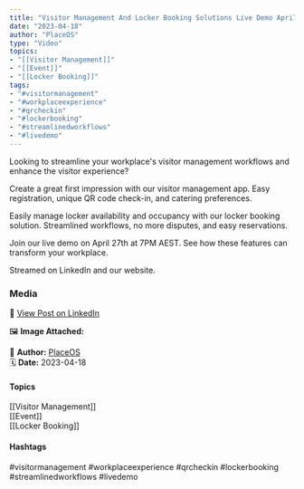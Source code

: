 ```yaml
---
title: "Visitor Management And Locker Booking Solutions Live Demo April 27"  
date: "2023-04-18"  
author: "PlaceOS"  
type: "Video"  
topics:  
- "[[Visitor Management]]"  
- "[[Event]]"  
- "[[Locker Booking]]"  
tags:  
- "#visitormanagement"  
- "#workplaceexperience"  
- "#qrcheckin"  
- "#lockerbooking"  
- "#streamlinedworkflows"  
- "#livedemo"  
---
```

Looking to streamline your workplace's visitor management workflows and enhance the visitor experience?

Create a great first impression with our visitor management app. Easy registration, unique QR code check-in, and catering preferences.

Easily manage locker availability and occupancy with our locker booking solution. Streamlined workflows, no more disputes, and easy reservations.

Join our live demo on April 27th at 7PM AEST. See how these features can transform your workplace.

Streamed on LinkedIn and our website.

### Media

🔗 [View Post on LinkedIn](https://www.linkedin.com/feed/update/urn:li:activity:7053947047019696128)  
  
🖼 **Image Attached:**  
  
  
👤 **Author:** [PlaceOS](https://www.linkedin.com/in/jonathanmcfarlane/)  
🗓️ **Date:** 2023-04-18

#### Topics

[[Visitor Management]]  
[[Event]]  
[[Locker Booking]]  
#### Hashtags

#visitormanagement #workplaceexperience #qrcheckin #lockerbooking #streamlinedworkflows #livedemo